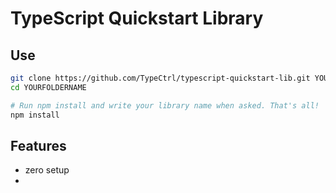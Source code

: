 # TypeScript Quickstart Library

## Use

```sh
git clone https://github.com/TypeCtrl/typescript-quickstart-lib.git YOURFOLDERNAME
cd YOURFOLDERNAME

# Run npm install and write your library name when asked. That's all!
npm install
```

## Features

* zero setup
* 
